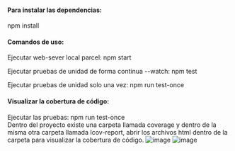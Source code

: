 #### Para instalar las dependencias:

npm install

#### Comandos de uso:

Ejecutar web-sever local parcel:
npm start

Ejecutar pruebas de unidad de forma continua --watch:
npm test

Ejecutar pruebas de unidad solo una vez:
npm run test-once

#### Visualizar la cobertura de código:

Ejecutar las pruebas:
npm run test-once <br />
Dentro del proyecto existe una carpeta llamada coverage y dentro de la misma otra carpeta llamada Icov-report, abrir los archivos html dentro de la carpeta para visualizar la cobertura de código.
![image](https://user-images.githubusercontent.com/58644744/195350858-1e87b4ee-ae34-42da-a9b6-86da8a108ae8.png)
![image](https://user-images.githubusercontent.com/58644744/195350999-80c18ba4-572d-46c7-ab84-130f43a9e1e1.png)

